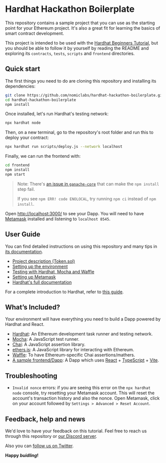 # Hardhat Hackathon Boilerplate

This repository contains a sample project that you can use as the starting point
for your Ethereum project. It's also a great fit for learning the basics of
smart contract development.

This project is intended to be used with the
[Hardhat Beginners Tutorial](https://hardhat.org/tutorial), but you should be
able to follow it by yourself by reading the README and exploring its
`contracts`, `tests`, `scripts` and `frontend` directories.

## Quick start

The first things you need to do are cloning this repository and installing its
dependencies:

```sh
git clone https://github.com/nomiclabs/hardhat-hackathon-boilerplate.git
cd hardhat-hackathon-boilerplate
npm install
```

Once installed, let's run Hardhat's testing network:

```sh
npx hardhat node
```

Then, on a new terminal, go to the repository's root folder and run this to
deploy your contract:

```sh
npx hardhat run scripts/deploy.js --network localhost
```

Finally, we can run the frontend with:

```sh
cd frontend
npm install
npm start
```

> Note: There's [an issue in `ganache-core`](https://github.com/trufflesuite/ganache-core/issues/650) that can make the `npm install` step fail.
>
> If you see `npm ERR! code ENOLOCAL`, try running `npm ci` instead of `npm install`.

Open [http://localhost:3000/](http://localhost:3000/) to see your Dapp. You will
need to have [Metamask](https://metamask.io) installed and listening to
`localhost 8545`.

## User Guide

You can find detailed instructions on using this repository and many tips in [its documentation](https://hardhat.org/tutorial).

-   [Project description (Token.sol)](https://hardhat.org/tutorial/4-contracts/)
-   [Setting up the environment](https://hardhat.org/tutorial/1-setup/)
-   [Testing with Hardhat, Mocha and Waffle](https://hardhat.org/tutorial/5-test/)
-   [Setting up Metamask](https://hardhat.org/tutorial/8-frontend/#setting-up-metamask)
-   [Hardhat's full documentation](https://hardhat.org/getting-started/)

For a complete introduction to Hardhat, refer to [this guide](https://hardhat.org/getting-started/#overview).

## What’s Included?

Your environment will have everything you need to build a Dapp powered by Hardhat and React.

-   [Hardhat](https://hardhat.org/): An Ethereum development task runner and testing network.
-   [Mocha](https://mochajs.org/): A JavaScript test runner.
-   [Chai](https://www.chaijs.com/): A JavaScript assertion library.
-   [ethers.js](https://docs.ethers.io/ethers.js/html/): A JavaScript library for interacting with Ethereum.
-   [Waffle](https://github.com/EthWorks/Waffle/): To have Ethereum-specific Chai assertions/mathers.
-   [A sample frontend/Dapp](./frontend): A Dapp which uses [React](https://reactjs.org) + [TypeScript](https://typescriptlang.org) + [Vite](https://vitejs.dev).

## Troubleshooting

-   `Invalid nonce` errors: if you are seeing this error on the `npx hardhat node`
    console, try resetting your Metamask account. This will reset the account's
    transaction history and also the nonce. Open Metamask, click on your account
    followed by `Settings > Advanced > Reset Account`.

## Feedback, help and news

We'd love to have your feedback on this tutorial. Feel free to reach us through
this repository or [our Discord server](https://invite.gg/HardhatSupport).

Also you can [follow us on Twitter](https://twitter.com/HardhatHQ).

**Happy _buidling_!**
